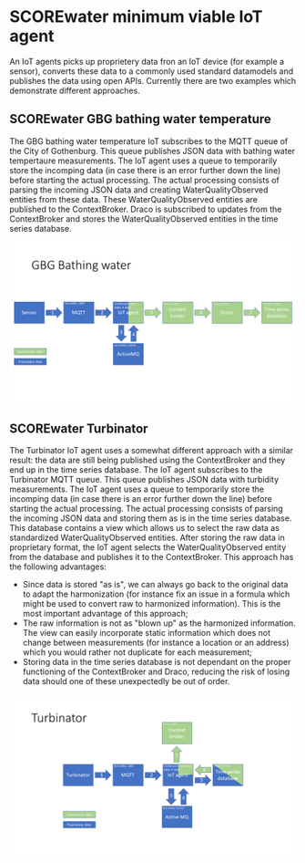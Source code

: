 # SCOREwater minimum viable IoT agent

An IoT agents picks up proprietery data fron an IoT device (for example a sensor), converts these data to a commonly used standard datamodels and publishes the data using open APIs. Currently there are two examples which demonstrate different approaches.

## SCOREwater GBG bathing water temperature

The GBG bathing water temperature IoT subscribes to the MQTT queue of the City of Gothenburg. This queue publishes JSON data with bathing water tempertaure measurements. The IoT agent uses a queue to temporarily store the incomping data (in case there is an error further down the line) before starting the actual processing. The actual processing consists of parsing the incoming JSON data and creating WaterQualityObserved entities from these data. These WaterQualityObserved entities are published to the ContextBroker. Draco is subscribed to updates from the ContextBroker and stores the WaterQualityObserved entities in the time series database. 

![GBG bathing water temperature](gbg_setup.png)

## SCOREwater Turbinator

The Turbinator IoT agent uses a somewhat different approach with a similar result: the data are still being published using the ContextBroker and they end up in the time series database. The IoT agent subscribes to the Turbinator MQTT queue. This queue publishes JSON data with turbidity measurements. The IoT agent uses a queue to temporarily store the incomping data (in case there is an error further down the line) before starting the actual processing. The actual processing consists of parsing the incoming JSON data and storing them as is in the time series database. This database contains a view which allows us to select the raw data as standardized WaterQualityObserved entities. After storing the raw data in proprietary format, the IoT agent selects the WaterQualityObserved entity from the database and publishes it to the ContextBroker. This approach has the following advantages:

- Since data is stored "as is", we can always go back to the original data to adapt the harmonization (for instance fix an issue in a formula which might be used to convert raw to harmonized information). This is the most important advantage of this approach;
- The raw information is not as "blown up" as the harmonized information. The view can easily incorporate static information which does not change between measurements (for instance a location or an address) which you would rather not duplicate for each measurement;
- Storing data in the time series database is not dependant on the proper functioning of the ContextBroker and Draco, reducing the risk of losing data should one of these unexpectedly be out of order. 

![Turbinator setup](turbinator_setup.png)
